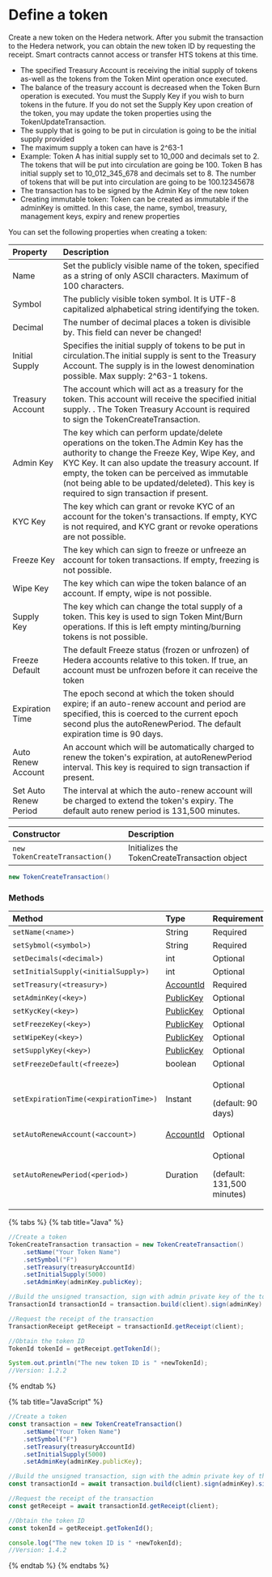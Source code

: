 # Define a token

Create a new token on the Hedera network. After you submit the transaction to the Hedera network, you can obtain the new token ID by requesting the receipt. Smart contracts cannot access or transfer HTS tokens at this time.

* The specified Treasury Account is receiving the initial supply of tokens as-well as the tokens from the Token Mint operation once executed. 
* The balance of the treasury account is decreased when the Token Burn operation is executed. You must the Supply Key if you wish to burn tokens in the future. If you do not set the Supply Key upon creation of the token, you may update the token properties using the TokenUpdateTransaction.
* The supply that is going to be put in circulation is going to be the initial supply provided
* The maximum supply a token can have is 2^63-1
* Example: Token A has initial supply set to 10\_000 and decimals set to 2. The tokens that will be put into circulation are going be 100. Token B has initial supply set to 10\_012\_345\_678 and decimals set to 8. The number of tokens that will be put into circulation are going to be 100.12345678
* The transaction has to be signed by the Admin Key of the new token
* Creating immutable token: Token can be created as immutable if the adminKey is omitted. In this case, the name, symbol, treasury, management keys, expiry and renew properties 

You can set the following properties when creating a token:

| Property | Description |
| :--- | :--- |
| Name | Set the publicly visible name of the token, specified as a string of only ASCII characters. Maximum of 100 characters. |
| Symbol | The publicly visible token symbol. It is UTF-8 capitalized alphabetical string identifying the token. |
| Decimal | The number of decimal places a token is divisible by. This field can never be changed! |
| Initial Supply | Specifies the initial supply of tokens to be put in circulation.The initial supply is sent to the Treasury Account. The supply is in the lowest denomination possible. Max supply: 2^63-1 tokens. |
| Treasury Account | The account which will act as a treasury for the token. This account will receive the specified initial supply. . The Token Treasury Account is required to sign the TokenCreateTransaction. |
| Admin Key | The key which can perform update/delete operations on the token.The Admin Key has the authority to change the Freeze Key, Wipe Key, and KYC Key. It can also update the treasury account.  If empty, the token can be perceived as immutable \(not being able to be updated/deleted\). This key is required to sign transaction if present. |
| KYC Key | The key which can grant or revoke KYC of an account for the token's transactions. If empty, KYC is not required, and KYC grant or revoke operations are not possible.  |
| Freeze Key | The key which can sign to freeze or unfreeze an account for token transactions. If empty, freezing is not possible.  |
| Wipe Key | The key which can wipe the token balance of an account. If empty, wipe is not possible.  |
| Supply Key | The key which can change the total supply of a token. This key is used to sign Token Mint/Burn operations. If this is left empty minting/burning tokens is not possible.  |
| Freeze Default | The default Freeze status \(frozen or unfrozen\) of Hedera accounts relative to this token. If true, an account must be unfrozen before it can receive the token |
| Expiration Time | The epoch second at which the token should expire; if an auto-renew account and period are specified, this is coerced to the current epoch second plus the autoRenewPeriod. The default expiration time is 90 days. |
| Auto Renew Account | An account which will be automatically charged to renew the token's expiration, at autoRenewPeriod interval. This key is required to sign transaction if present. |
| Set Auto Renew Period | The interval at which the auto-renew account will be charged to extend the token's expiry. The default auto renew period is 131,500 minutes. |

| Constructor | Description |
| :--- | :--- |
| `new TokenCreateTransaction()` | Initializes the TokenCreateTransaction object |

```java
new TokenCreateTransaction()
```

### Methods

<table>
  <thead>
    <tr>
      <th style="text-align:left">Method</th>
      <th style="text-align:left">Type</th>
      <th style="text-align:left">Requirement</th>
    </tr>
  </thead>
  <tbody>
    <tr>
      <td style="text-align:left"><code>setName(&lt;name&gt;)</code>
      </td>
      <td style="text-align:left">String</td>
      <td style="text-align:left">Required</td>
    </tr>
    <tr>
      <td style="text-align:left"><code>setSybmol(&lt;symbol&gt;)</code>
      </td>
      <td style="text-align:left">String</td>
      <td style="text-align:left">Required</td>
    </tr>
    <tr>
      <td style="text-align:left"><code>setDecimals(&lt;decimal&gt;)</code>
      </td>
      <td style="text-align:left">int</td>
      <td style="text-align:left">Optional</td>
    </tr>
    <tr>
      <td style="text-align:left"><code>setInitialSupply(&lt;initialSupply&gt;) </code>
      </td>
      <td style="text-align:left">int</td>
      <td style="text-align:left">Optional</td>
    </tr>
    <tr>
      <td style="text-align:left"><code>setTreasury(&lt;treasury&gt;)</code>
      </td>
      <td style="text-align:left"><a href="../specialized-types.md#accountid">AccountId</a>
      </td>
      <td style="text-align:left">Required</td>
    </tr>
    <tr>
      <td style="text-align:left"><code>setAdminKey(&lt;key&gt;)</code>
      </td>
      <td style="text-align:left"><a href="../keys.md">PublicKey</a>
      </td>
      <td style="text-align:left">Optional</td>
    </tr>
    <tr>
      <td style="text-align:left"><code>setKycKey(&lt;key&gt;)</code>
      </td>
      <td style="text-align:left"><a href="../keys.md">PublicKey</a>
      </td>
      <td style="text-align:left">Optional</td>
    </tr>
    <tr>
      <td style="text-align:left"><code>setFreezeKey(&lt;key&gt;)</code>
      </td>
      <td style="text-align:left"><a href="../keys.md">PublicKey</a>
      </td>
      <td style="text-align:left">Optional</td>
    </tr>
    <tr>
      <td style="text-align:left"><code>setWipeKey(&lt;key&gt;)</code>
      </td>
      <td style="text-align:left"><a href="../keys.md">PublicKey</a>
      </td>
      <td style="text-align:left">Optional</td>
    </tr>
    <tr>
      <td style="text-align:left"><code>setSupplyKey(&lt;key&gt;)</code>
      </td>
      <td style="text-align:left"><a href="../keys.md">PublicKey</a>
      </td>
      <td style="text-align:left">Optional</td>
    </tr>
    <tr>
      <td style="text-align:left"><code>setFreezeDefault(&lt;freeze&gt;</code>)</td>
      <td style="text-align:left">boolean</td>
      <td style="text-align:left">Optional</td>
    </tr>
    <tr>
      <td style="text-align:left"><code>setExpirationTime(&lt;expirationTime&gt;)</code>
      </td>
      <td style="text-align:left">Instant</td>
      <td style="text-align:left">
        <p>Optional</p>
        <p>(default: 90 days)</p>
      </td>
    </tr>
    <tr>
      <td style="text-align:left"><code>setAutoRenewAccount(&lt;account&gt;)</code>
      </td>
      <td style="text-align:left"><a href="../specialized-types.md#accountid">AccountId</a>
      </td>
      <td style="text-align:left">Optional</td>
    </tr>
    <tr>
      <td style="text-align:left"><code>setAutoRenewPeriod(&lt;period&gt;)</code>
      </td>
      <td style="text-align:left">Duration</td>
      <td style="text-align:left">
        <p>Optional</p>
        <p>(default: 131,500 minutes)</p>
      </td>
    </tr>
  </tbody>
</table>

{% tabs %}
{% tab title="Java" %}
```java
//Create a token
TokenCreateTransaction transaction = new TokenCreateTransaction()
    .setName("Your Token Name")
    .setSymbol("F")
    .setTreasury(treasuryAccountId)
    .setInitialSupply(5000)
    .setAdminKey(adminKey.publicKey);

//Build the unsigned transaction, sign with admin private key of the token, sign with the token treasury private key, submit the transaction to a Hedera network
TransactionId transactionId = transaction.build(client).sign(adminKey).sign(treasuryKey).execute(client);

//Request the receipt of the transaction
TransactionReceipt getReceipt = transactionId.getReceipt(client);

//Obtain the token ID
TokenId tokenId = getReceipt.getTokenId();

System.out.println("The new token ID is " +newTokenId);
//Version: 1.2.2
```
{% endtab %}

{% tab title="JavaScript" %}
```javascript
//Create a token
const transaction = new TokenCreateTransaction()
    .setName("Your Token Name")
    .setSymbol("F")
    .setTreasury(treasuryAccountId)
    .setInitialSupply(5000)
    .setAdminKey(adminKey.publicKey);

//Build the unsigned transaction, sign with the admin private key of the token, sign with the token treasury private key, submit the transaction to a Hedera network
const transactionId = await transaction.build(client).sign(adminKey).sign(treasuryKey).execute(client);

//Request the receipt of the transaction
const getReceipt = await transactionId.getReceipt(client);

//Obtain the token ID
const tokenId = getReceipt.getTokenId();

console.log("The new token ID is " +newTokenId);
//Version: 1.4.2
```
{% endtab %}
{% endtabs %}





